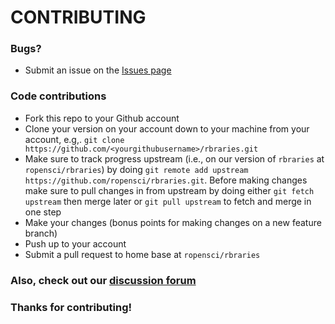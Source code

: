 # CONTRIBUTING #

### Bugs?

* Submit an issue on the [Issues page](https://github.com/ropensci/rbraries/issues)

### Code contributions

* Fork this repo to your Github account
* Clone your version on your account down to your machine from your account, e.g,. `git clone https://github.com/<yourgithubusername>/rbraries.git`
* Make sure to track progress upstream (i.e., on our version of `rbraries` at `ropensci/rbraries`) by doing `git remote add upstream https://github.com/ropensci/rbraries.git`. Before making changes make sure to pull changes in from upstream by doing either `git fetch upstream` then merge later or `git pull upstream` to fetch and merge in one step
* Make your changes (bonus points for making changes on a new feature branch)
* Push up to your account
* Submit a pull request to home base at `ropensci/rbraries`

### Also, check out our [discussion forum](https://discuss.ropensci.org)

### Thanks for contributing!
